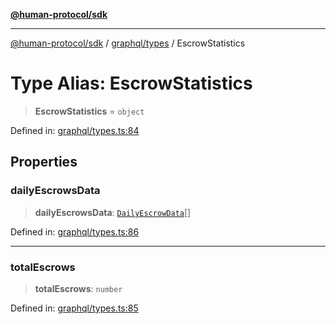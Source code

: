 [**@human-protocol/sdk**](../../../README.md)

***

[@human-protocol/sdk](../../../modules.md) / [graphql/types](../README.md) / EscrowStatistics

# Type Alias: EscrowStatistics

> **EscrowStatistics** = `object`

Defined in: [graphql/types.ts:84](https://github.com/humanprotocol/human-protocol/blob/88e4c1f607516180a13d25af6568a51a409bcb1d/packages/sdk/typescript/human-protocol-sdk/src/graphql/types.ts#L84)

## Properties

### dailyEscrowsData

> **dailyEscrowsData**: [`DailyEscrowData`](DailyEscrowData.md)[]

Defined in: [graphql/types.ts:86](https://github.com/humanprotocol/human-protocol/blob/88e4c1f607516180a13d25af6568a51a409bcb1d/packages/sdk/typescript/human-protocol-sdk/src/graphql/types.ts#L86)

***

### totalEscrows

> **totalEscrows**: `number`

Defined in: [graphql/types.ts:85](https://github.com/humanprotocol/human-protocol/blob/88e4c1f607516180a13d25af6568a51a409bcb1d/packages/sdk/typescript/human-protocol-sdk/src/graphql/types.ts#L85)
